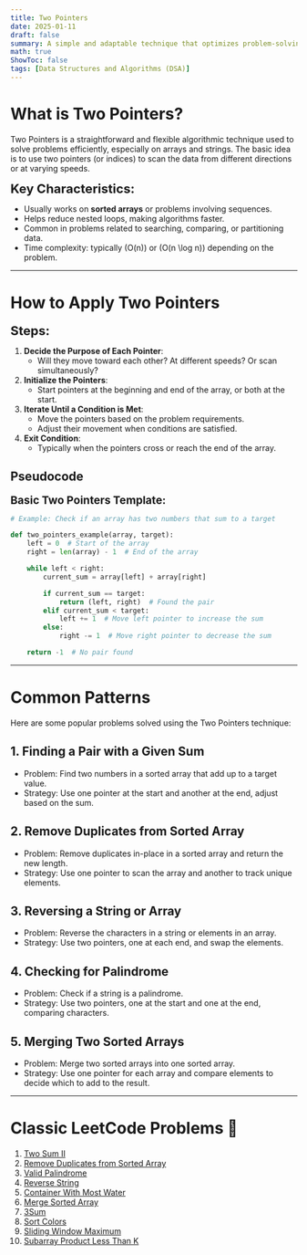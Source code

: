 ```yaml
---
title: Two Pointers
date: 2025-01-11
draft: false
summary: A simple and adaptable technique that optimizes problem-solving by scanning arrays efficiently
math: true
ShowToc: false
tags: [Data Structures and Algorithms (DSA)]
---
```


# **What is Two Pointers?**
Two Pointers is a straightforward and flexible algorithmic technique used to solve problems efficiently, especially on arrays and strings. The basic idea is to use two pointers (or indices) to scan the data from different directions or at varying speeds.

<span style="font-size: 22px;"><strong>Key Characteristics:</strong></span>
- Usually works on **sorted arrays** or problems involving sequences.
- Helps reduce nested loops, making algorithms faster.
- Common in problems related to searching, comparing, or partitioning data.
- Time complexity: typically \(O(n)\) or \(O(n \log n)\) depending on the problem.

---

# **How to Apply Two Pointers**
<span style="font-size: 22px;"><strong>Steps:</strong></span>
1. **Decide the Purpose of Each Pointer**:
   - Will they move toward each other? At different speeds? Or scan simultaneously?
2. **Initialize the Pointers**:
   - Start pointers at the beginning and end of the array, or both at the start.
3. **Iterate Until a Condition is Met**:
   - Move the pointers based on the problem requirements.
   - Adjust their movement when conditions are satisfied.
4. **Exit Condition**:
   - Typically when the pointers cross or reach the end of the array.

## **Pseudocode**
<span style="font-size: 19px;"><strong>Basic Two Pointers Template:</strong></span>
```python
# Example: Check if an array has two numbers that sum to a target

def two_pointers_example(array, target):
    left = 0  # Start of the array
    right = len(array) - 1  # End of the array

    while left < right:
        current_sum = array[left] + array[right]

        if current_sum == target:
            return (left, right)  # Found the pair
        elif current_sum < target:
            left += 1  # Move left pointer to increase the sum
        else:
            right -= 1  # Move right pointer to decrease the sum

    return -1  # No pair found
```

---

# **Common Patterns**
Here are some popular problems solved using the Two Pointers technique:

## 1. **Finding a Pair with a Given Sum**
- Problem: Find two numbers in a sorted array that add up to a target value.
- Strategy: Use one pointer at the start and another at the end, adjust based on the sum.

## 2. **Remove Duplicates from Sorted Array**
- Problem: Remove duplicates in-place in a sorted array and return the new length.
- Strategy: Use one pointer to scan the array and another to track unique elements.

## 3. **Reversing a String or Array**
- Problem: Reverse the characters in a string or elements in an array.
- Strategy: Use two pointers, one at each end, and swap the elements.

## 4. **Checking for Palindrome**
- Problem: Check if a string is a palindrome.
- Strategy: Use two pointers, one at the start and one at the end, comparing characters.

## 5. **Merging Two Sorted Arrays**
- Problem: Merge two sorted arrays into one sorted array.
- Strategy: Use one pointer for each array and compare elements to decide which to add to the result.

---

# **Classic LeetCode Problems 🔗**

1. [Two Sum II](https://leetcode.com/problems/two-sum-ii-input-array-is-sorted/)  
2. [Remove Duplicates from Sorted Array](https://leetcode.com/problems/remove-duplicates-from-sorted-array/)  
3. [Valid Palindrome](https://leetcode.com/problems/valid-palindrome/)  
4. [Reverse String](https://leetcode.com/problems/reverse-string/)  
5. [Container With Most Water](https://leetcode.com/problems/container-with-most-water/)  
6. [Merge Sorted Array](https://leetcode.com/problems/merge-sorted-array/)  
7. [3Sum](https://leetcode.com/problems/3sum/)  
8. [Sort Colors](https://leetcode.com/problems/sort-colors/)  
9. [Sliding Window Maximum](https://leetcode.com/problems/sliding-window-maximum/)  
10. [Subarray Product Less Than K](https://leetcode.com/problems/subarray-product-less-than-k/)  

